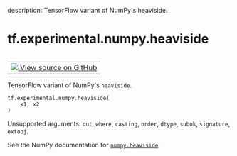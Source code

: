description: TensorFlow variant of NumPy's heaviside.

<div itemscope itemtype="http://developers.google.com/ReferenceObject">
<meta itemprop="name" content="tf.experimental.numpy.heaviside" />
<meta itemprop="path" content="Stable" />
</div>

# tf.experimental.numpy.heaviside

<!-- Insert buttons and diff -->

<table class="tfo-notebook-buttons tfo-api nocontent" align="left">
<td>
  <a target="_blank" href="https://github.com/tensorflow/tensorflow/blob/r2.4/tensorflow/python/ops/numpy_ops/np_math_ops.py#L368-L379">
    <img src="https://www.tensorflow.org/images/GitHub-Mark-32px.png" />
    View source on GitHub
  </a>
</td>
</table>



TensorFlow variant of NumPy's `heaviside`.

<pre class="devsite-click-to-copy prettyprint lang-py tfo-signature-link">
<code>tf.experimental.numpy.heaviside(
    x1, x2
)
</code></pre>



<!-- Placeholder for "Used in" -->

Unsupported arguments: `out`, `where`, `casting`, `order`, `dtype`, `subok`, `signature`, `extobj`.

See the NumPy documentation for [`numpy.heaviside`](https://numpy.org/doc/1.16/reference/generated/numpy.heaviside.html).